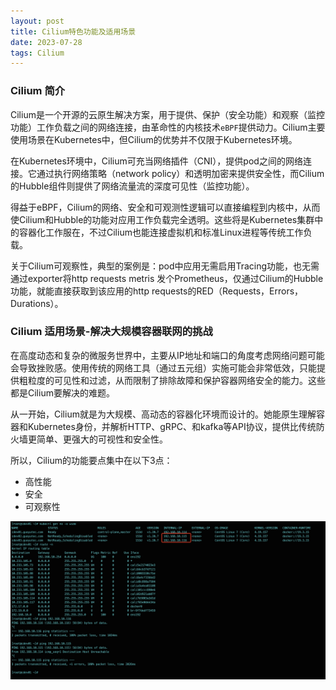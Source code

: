 ```yaml
---
layout: post
title: Cilium特色功能及适用场景
date: 2023-07-28
tags: Cilium
---
```



### Cilium 简介
Cilium是一个开源的云原生解决方案，用于提供、保护（安全功能）和观察（监控功能）工作负载之间的网络连接，由革命性的内核技术`eBPF`提供动力。Cilium主要使用场景在Kubernetes中，但Cilium的优势并不仅限于Kubernetes环境。

在Kubernetes环境中，Cilium可充当网络插件（CNI），提供pod之间的网络连接。它通过执行网络策略（network policy）和透明加密来提供安全性，而Cilium的Hubble组件则提供了网络流量流的深度可见性（监控功能）。

得益于eBPF，Cilium的网络、安全和可观测性逻辑可以直接编程到内核中，从而使Cilium和Hubble的功能对应用工作负载完全透明。这些将是Kubernetes集群中的容器化工作服在，不过Cilium也能连接虚拟机和标准Linux进程等传统工作负载。

关于Cilium可观察性，典型的案例是：pod中应用无需启用Tracing功能，也无需通过exporter将http requests metris 发个Prometheus，仅通过Cilium的Hubble功能，就能直接获取到该应用的http requests的RED（Requests，Errors，Durations）。

### Cilium 适用场景-解决大规模容器联网的挑战
在高度动态和复杂的微服务世界中，主要从IP地址和端口的角度考虑网络问题可能会导致挫败感。使用传统的网络工具（通过五元组）实施可能会非常低效，只能提供粗粒度的可见性和过滤，从而限制了排除故障和保护容器网络安全的能力。这些都是Cilium要解决的难题。

从一开始，Cilium就是为大规模、高动态的容器化环境而设计的。她能原生理解容器和Kubernetes身份，并解析HTTP、gRPC、和kafka等API协议，提供比传统防火墙更简单、更强大的可视性和安全性。

所以，Cilium的功能要点集中在以下3点：
- 高性能
- 安全
- 可观察性

![](/images/posts/media/16799879216022.jpg)
